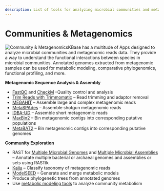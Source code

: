 ```yaml
---
description: List of tools for analyzing microbial communities and metagenomics
---
```


# Communities & Metagenomics

![Community &amp; Metagenomics](https://kbase.us/wp-content/uploads/2018/08/metagenome.png)KBase has a multitude of Apps designed to analyze microbial communities and metagenomic reads data. They provide a way to understand the functional interactions between species in microbial communities. Annotated genomes extracted from metagenomic samples can be used for metabolic modeling, comparative phylogenomics, functional profiling, and more.

**Metagenomic Sequence Analysis & Assembly**

* [FastQC](https://narrative.kbase.us/#catalog/apps/kb_fastqc/runFastQC/release) and [CheckM](https://narrative.kbase.us/#catalog/apps/kb_Msuite/run_checkM_lineage_wf/release) –Quality control and analysis 
* [Trim Reads with Trimmomatic](https://narrative.kbase.us/#catalog/apps/kb_trimmomatic/run_trimmomatic/release) – Read trimming and adaptor removal
* [MEGAHIT](https://narrative.kbase.us/#catalog/apps/MEGAHIT/run_megahit/release) – Assemble large and complex metagenomic reads
* [MetaSPAdes](https://narrative.kbase.us/#catalog/apps/kb_SPAdes/run_metaSPAdes/release) – Assemble shotgun metagenomic reads
* [IDBA-UD](https://narrative.kbase.us/#catalog/apps/kb_IDBA/run_idba_ud/release) – Assemble short metagenomic reads
* [MaxBin2](https://narrative.kbase.us/#catalog/apps/kb_maxbin/run_maxbin2/release) – Bin metagenomic contigs into corresponding putative populations
* [MetaBAT2](https://narrative.kbase.us/#catalog/apps/metabat/run_metabat/release) – Bin metagenomic contigs into corresponding putative genomes

**Community Exploration**

* RAST for [Multiple Microbial Genomes](https://narrative.kbase.us/#catalog/apps/RAST_SDK/reannotate_microbial_genomes/release) and [Multiple Microbial Assemblies](https://narrative.kbase.us/#catalog/apps/RAST_SDK/annotate_contigsets/release) – Annotate multiple bacterial or archaeal genomes and assemblies or sets using RASTtk 
* [Kaiju](https://narrative.kbase.us/#catalog/apps/kb_kaiju/run_kaiju/release) – Classify taxonomy of metagenomic reads
* [ModelSEED](https://narrative.kbase.us/#catalog/apps/fba_tools/build_multiple_metabolic_models/release) – Generate and merge metabolic models
* Produce phylogenetic trees from annotated genomes
* Use [metabolic modeling tools](metabolic-modeling.md) to analyze community metabolism

